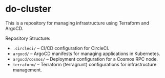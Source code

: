 # do-cluster

This is a repository for managing infrastructure using Terraform and ArgoCD.

Repository Structure:

* `.circleci/` – CI/CD configuration for CircleCI.
* `argocd/` – ArgoCD manifests for managing applications in Kubernetes.
* `argocd/cosmos/` – Deployment configuration for a Cosmos RPC node.
* `terraform/` – Terraform (terragrunt) configurations for infrastructure management.

